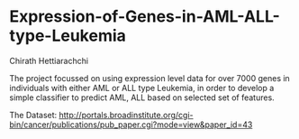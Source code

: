 # Expression-of-Genes-in-AML-ALL-type-Leukemia
Chirath Hettiarachchi 

The project focussed on using expression level data for over 7000 genes in individuals with either AML or ALL type Leukemia, in order to develop a simple classifier to predict AML, ALL based on selected set of features.

The Dataset: 
http://portals.broadinstitute.org/cgi-bin/cancer/publications/pub_paper.cgi?mode=view&paper_id=43

